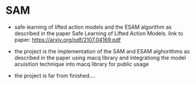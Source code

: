 # SAM
* safe learning of  lifted action models and the  ESAM algorithm as described in the paper Safe Learning of Lifted Action Models.
link to paper: https://arxiv.org/pdf/2107.04169.pdf

* the project is the implementation of the SAM and ESAM alghorithms as described in the paper using macq library and integrationg the model acuisition technique into macq library for public usage

* the project is far from finished....

